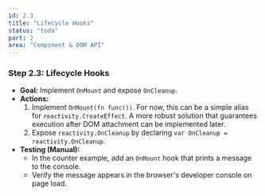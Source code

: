 ```yaml
---
id: 2.3
title: "Lifecycle Hooks"
status: "todo"
part: 2
area: "Component & DOM API"
---
```


### Step 2.3: Lifecycle Hooks

*   **Goal:** Implement `OnMount` and expose `OnCleanup`.
*   **Actions:**
    1.  Implement `OnMount(fn func())`. For now, this can be a simple alias for `reactivity.CreateEffect`. A more robust solution that guarantees execution after DOM attachment can be implemented later.
    2.  Expose `reactivity.OnCleanup` by declaring `var OnCleanup = reactivity.OnCleanup`.
*   **Testing (Manual):**
    *   In the counter example, add an `OnMount` hook that prints a message to the console.
    *   Verify the message appears in the browser's developer console on page load.